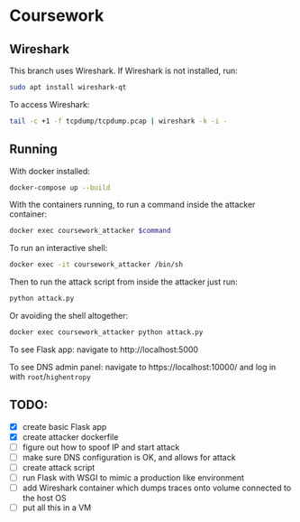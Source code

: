 # Coursework

## Wireshark
This branch uses Wireshark. If Wireshark is not installed, run:
```bash
sudo apt install wireshark-qt
```
To access Wireshark:
```bash
tail -c +1 -f tcpdump/tcpdump.pcap | wireshark -k -i -
```

## Running
With docker installed:
```bash
docker-compose up --build
```

With the containers running, to run a command inside the attacker container:
```bash
docker exec coursework_attacker $command
```

To run an interactive shell:
```bash 
docker exec -it coursework_attacker /bin/sh
```

Then to run the attack script from inside the attacker just run:
```bash
python attack.py
```

Or avoiding the shell altogether:
```bash 
docker exec coursework_attacker python attack.py
```

To see Flask app: navigate to http://localhost:5000

To see DNS admin panel: navigate to https://localhost:10000/ and log in with `root`/`highentropy`

## TODO:
- [x] create basic Flask app
- [x] create attacker dockerfile
- [ ] figure out how to spoof IP and start attack
- [ ] make sure DNS configuration is OK, and allows for attack
- [ ] create attack script
- [ ] run Flask with WSGI to mimic a production like environment
- [ ] add Wireshark container which dumps traces onto volume connected to the host OS
- [ ] put all this in a VM
